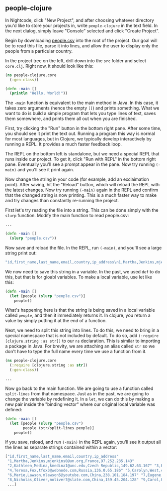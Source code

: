 ## people-clojure

In Nightcode, click "New Project", and after choosing whatever directory you'd like to store your projects in, write `people-clojure` in the text field. In the next dialog, simply leave "Console" selected and click "Create Project".

Begin by downloading [people.csv](https://raw.githubusercontent.com/oakes/clojure-assignments/master/curriculum/assets/people.csv) into the root of the project. Our goal will be to read this file, parse it into lines, and allow the user to display only the people from a particular country.

In the project tree on the left, drill down into the `src` folder and select `core.clj`. Right now, it should look like this:

```clojure
(ns people-clojure.core
  (:gen-class))

(defn -main []
  (println "Hello, World!"))
```

The `-main` function is equivalent to the main method in Java. In this case, it takes zero arguments (hence the empty `[]`) and prints something. What we want to do is build a simple program that lets you type lines of text, saves them somewhere, and prints them all out when you are finished.

First, try clicking the "Run" button in the bottom right pane. After some time, you should see it print the text out. Running a program this way is normal for most languages, but in Clojure, we typically develop interactively by running a REPL. It provides a much faster feedback loop.

The REPL on the bottom left is standalone, but we need a special REPL that runs inside our project. To get it, click "Run with REPL" in the bottom right pane. Eventually you'll see a prompt appear in the pane. Now try running `(-main)` and you'll see it print again.

Now change the string in your code (for example, add an exclaimation point). After saving, hit the "Reload" button, which will reload the REPL with the latest changes. Now try running `(-main)` again in the REPL and confirm that the changed string is now printing. This is a much faster way to make and try changes than constantly re-running the project.

First let's try reading the file into a string. This can be done simply with the `slurp` function. Modify the main function to read people.csv:

```clojure
...

(defn -main []
  (slurp "people.csv"))
```

Now save and reload the file. In the REPL, run `(-main)`, and you'll see a large string print out:

```clojure
"id,first_name,last_name,email,country,ip_address\n1,Martha,Jenkins,mjenkins0@un.org,France,97.252.235.143\n2,Kathleen,Medina,kmedina1@unc.edu,Czech Republic,149.62.63.167\n3,Earl,Murray,emurray2@va.gov,Poland,242.239.132.230\n4,Teresa,Fox,tfox3@webnode.com,Russia,136.0.65.186..."
```

We now need to save this string in a variable. In the past, we used `def` to do this, but that is for gloabl variables. To make a local variable, use let like this:

```clojure
(defn -main []
  (let [people (slurp "people.csv")]
    people))
```

What's happening here is that the string is being saved in a local variable called `people`, and then it immediately returns it. In clojure, you return a value by simply putting it at the end of a function.

Next, we need to split this string into lines. To do this, we need to bring in a special namespace that is not included by default. To do so, add `(:require [clojure.string :as str])` to our `ns` declaration. This is similar to importing a package in Java. For brevity, we are attaching an alias called `str` so we don't have to type the full name every time we use a function from it.

```clojure
(ns people-clojure.core
  (:require [clojure.string :as str])
  (:gen-class))

...
```

Now go back to the main function. We are going to use a function called `split-lines` from that namespace. Just as in the past, we are going to change the variable by redefining it. In a `let`, we can do this by making a new pair inside the "binding vector" where our original local variable was defined:

```clojure
(defn -main []
  (let [people (slurp "people.csv")
        people (str/split-lines people)]
    people))
```

If you save, reload, and run `(-main)` in the REPL again, you'll see it output all the lines as separate strings contained within a vector:

```clojure
["id,first_name,last_name,email,country,ip_address"
 "1,Martha,Jenkins,mjenkins0@un.org,France,97.252.235.143"
 "2,Kathleen,Medina,kmedina1@unc.edu,Czech Republic,149.62.63.167" "3,Earl,Murray,emurray2@va.gov,Poland,242.239.132.230"
 "4,Teresa,Fox,tfox3@webnode.com,Russia,136.0.65.186" "5,Carolyn,West,cwest4@admin.ch,Nigeria,240.149.227.109"
 "6,Marie,Lawson,mlawson5@youtube.com,China,238.101.184.197" "7,Eugene,Stone,estone6@nature.com,Colombia,55.107.194.185"
 "8,Nicholas,Oliver,noliver7@slate.com,China,159.45.204.128" "9,Carol,Flores,cflores8@reddit.com,Russia,62.117.22.131"
 ...]
```
